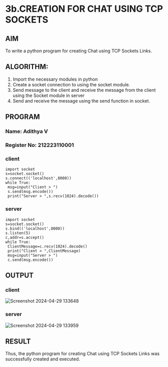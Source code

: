# 3b.CREATION FOR CHAT USING TCP SOCKETS
## AIM
To write a python program for creating Chat using TCP Sockets Links.
## ALGORITHM:
1. Import the necessary modules in python
2. Create a socket connection to using the socket module.
3. Send message to the client and receive the message from the client using the Socket module in
 server
4. Send and receive the message using the send function in socket.
## PROGRAM
### Name: Adithya V
### Register No: 212223110001
### client
```
import socket
s=socket.socket()
s.connect(('localhost',8000))
while True:
 msg=input("Client > ")
 s.send(msg.encode())
 print("Server > ",s.recv(1024).decode())

```
### server
```
import socket
s=socket.socket()
s.bind(('localhost',8000))
s.listen(5)
c,addr=s.accept()
while True:
 ClientMessage=c.recv(1024).decode()
 print("Client > ",ClientMessage)
 msg=input("Server > ")
 c.send(msg.encode())

```
## OUTPUT
### client
![Screenshot 2024-04-29 133648](https://github.com/karthik-2106/3b_CHAT_USING_TCP_SOCKETS/assets/150319557/60345f1a-5695-44fa-ac8b-b3645500ca9a)
### server
![Screenshot 2024-04-29 133959](https://github.com/karthik-2106/3b_CHAT_USING_TCP_SOCKETS/assets/150319557/3d2e7bdb-c11e-4d5c-86b0-23e99a960c04)


## RESULT
Thus, the python program for creating Chat using TCP Sockets Links was successfully 
created and executed.
